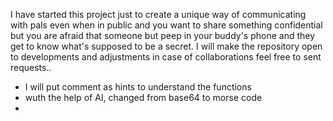 I have started this project just to create a unique way of communicating with pals even when in public and you want to share something confidential but you are afraid that someone but peep in your buddy's phone and they get to know what's supposed to be a secret.
I will make the repository open to developments and adjustments
in case of collaborations feel free to sent requests..



- I will put comment as hints to understand the functions
- wuth the help of AI, changed from base64 to morse code
- 
